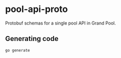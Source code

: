 # pool-api-proto

Protobuf schemas for a single pool API in Grand Pool.

## Generating code
```shell
go generate
```